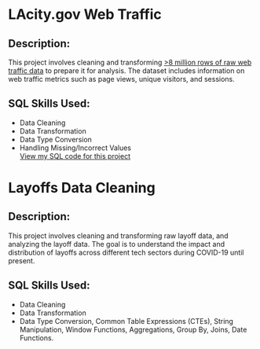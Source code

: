 #  LAcity.gov Web Traffic
## Description: 
This project involves cleaning and transforming [>8 million rows of raw web traffic data](https://www.kaggle.com/datasets/cityofLA/lacity.org-website-traffic/data) to prepare it for analysis. The dataset includes information on web traffic metrics such as page views, unique visitors, and sessions.
## SQL Skills Used:
- Data Cleaning
- Data Transformation
- Data Type Conversion
- Handling Missing/Incorrect Values
<br/>[View my SQL code for this project](https://github.com/LanBuiNNgoc/SQL--Projects/blob/main/SQL%20code%20LAV%20Project)

#  Layoffs Data Cleaning
## Description: 
This project involves cleaning and transforming raw layoff data, and analyzing the layoff data. The goal is to understand the impact and distribution of layoffs across different tech sectors during COVID-19 until present.
## SQL Skills Used: 
- Data Cleaning
-  Data Transformation
-  Data Type Conversion, Common Table Expressions (CTEs), String Manipulation, Window Functions, Aggregations, Group By, Joins, Date Functions.
